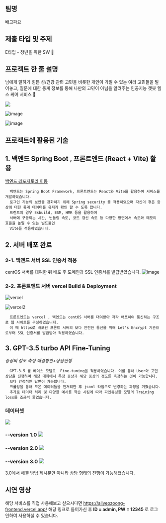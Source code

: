 ## 팀명

배고파요

## 제출 타입 및 주제

E타입 - 청년을 위한 SW 💪

## 프로젝트 한 줄 설명

남에게 말하기 힘든 성/건강 관련 고민을 비롯한 개인이 가질 수 있는 여러 고민들을 털어놓고, 질문에 대한 통계 정보를 통해 나만의 고민이 아님을 알려주는 인공지능 챗봇 헬스 케어 서비스 🤖

![](https://velog.velcdn.com/images/yooonwodyd/post/65f2d0b1-b1e1-4f42-aead-cd5d6f93b4b1/image.gif)

![image](https://github.com/TeamBaeGoPaaa/allyeozoong-FrontEnd/assets/108808701/d1b3b0cb-cf63-40bf-ae56-8cb7274ad224)

![image](https://github.com/TeamBaeGoPaaa/allyeozoong-FrontEnd/assets/108808701/586d5e65-9804-4f2e-bc18-f8473632f3a2)




## 프로젝트에 활용된 기술

## 1. 백엔드 Spring Boot , 프론트엔드 (React + Vite) 활용 
[백엔드 레포지토리 이동](https://github.com/TeamBaeGoPaaa/allyeozoong-BackEnd)
```
  백엔드는 Spring Boot Framework, 프론트엔드는 React와 Vite를 활용하여 서비스를 개발하였습니다.
  로그인 기능의 보안을 강화하기 위해 Spring security 를 적용하였으며 자신이 겪은 증상에 대한 통계 데이터를 유저가 확인 할 수 도록 합니다.
  프런트의 경우 Esbuild, ESM, HMR 등을 활용하여 
  서버에 구동되는 시간, 번들링 속도, 코드 갱신 속도 등 다양한 방면에서 속도와 메모리 효율을 높일 수 있는 빌드툴인
  Vite를 적용하였습니다.
```

## 2. 서버 배포 완료
### 2-1. 백엔드 서버 SSL 인증서 적용

centOS 서버를 대여한 뒤 배포 후 도메인과 SSL 인증서를 발급받았습니다. 
![image](https://github.com/TeamBaeGoPaaa/allyeozoong-FrontEnd/assets/108808701/67a6b67d-b8d1-4c88-a146-2a08c3afa09b)

### 2-2. 프론트엔드 서버 vercel Build & Deployment
![vercel](https://github.com/TeamBaeGoPaaa/allyeozoong-FrontEnd/assets/90898067/1a9871f3-fe52-4cdf-8765-135a6828bf42)

![vercel2](https://github.com/TeamBaeGoPaaa/allyeozoong-FrontEnd/assets/90898067/a0404f8d-a0ee-44ee-8e2f-47423ad77fd4)


```
  프론트엔드는 vercel , 백엔드는 centOS 서버를 대여받아 각각 배포하여 통신하는 구조로 웹 사이트를 구성하였습니다.
  이 때 https로 배포된 프론트 서버의 보다 안전한 통신을 위해 Let's Encrypt 기관으로부터 SSL 인증서를 발급받아 적용하였습니다.
```
## 3. GPT-3.5 turbo API  Fine-Tuning
*증상의 정도 측정* *해결방안+상담진행*
```
  GPT-3.5 를 베이스 모델로  Fine-tuning을 적용하였습니다. 이를 통해 User와 고민 상담을 진행하며 해당 대화에서 특정 증상과 해당 증상의 정도를 측정하는 것이 가능합니다.
  보다 안정적인 답변이 가능합니다.
  크롤링을 통해 모은 데이터들을 전처리한 후 jsonl 타입으로 변경하는 과정을 거쳤습니다. 
  추가로 데이터 처리 및 다양한 예시를 학습 시킴에 따라 파인튜닝한 모델의 Training loss를 조금씩 줄였습니다.
```

### 데이터셋

<img src="https://velog.velcdn.com/images/yooonwodyd/post/8cf6f82f-0ec8-4979-8f82-a9b5d03160ff/image.png"> 

### --version 1.0 ![](https://velog.velcdn.com/images/yooonwodyd/post/0f95e1d1-863c-49dc-8cd9-9d5bd99e9ba0/image.png)
### --version 2.0 ![](https://velog.velcdn.com/images/yooonwodyd/post/3a8003ca-dbc2-4b3b-b4ab-b33bedef8628/image.png)
### --version 3.0 ![](https://velog.velcdn.com/images/yooonwodyd/post/fe6dc4ab-6bf4-48f5-8a0c-81377ac423fe/image.png)
3.0에서 해결 방법 제시뿐만 아니라 상담 형태의 진행이 가능해졌습니다.
## 시연 영상
해당 서비스를 직접 사용해보고 싶으시다면 https://allyeozoong-frontend.vercel.app/ 해당 링크로 들어가신 후 **ID = admin, PW = 12345** 로 로그인하여 사용하실 수 있습니다. 
